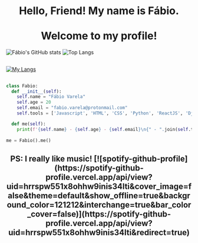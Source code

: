 <div style='text-align:center;'>
  <h1>Hello, Friend! My name is Fábio. <br><br> Welcome to my profile!</h1>
</div>

![Fábio's GitHub stats](https://github-readme-stats.vercel.app/api?username=FabioVV&show_icons=true&theme=synthwave)
![Top Langs](https://github-readme-stats.vercel.app/api/top-langs/?username=FabioVV&layout=donut&theme=synthwave)

##
[![My Langs](https://skillicons.dev/icons?i=js,html,css,react,php,python,django,flask,mysql)](https://skillicons.dev)


##
```python
class Fabio:
  def __init__(self):
    self.name = "Fábio Varela"
    self.age = 20
    self.email = "fabio.varela@protonmail.com"
    self.tools = ['Javascript', 'HTML', 'CSS', 'Python', 'ReactJS', 'Django', 'Flask', 'MySQL', 'SQL Server']

  def me(self):
    print(f'{self.name} - {self.age} - {self.email}\n{" - ".join(self.tools)}')
    
me = Fabio().me()
```

<div style='text-align:center;'>
<h2>
	PS: I really like music!
	[![spotify-github-profile](https://spotify-github-profile.vercel.app/api/view?uid=hrrspw551x8ohhw9inis34lti&cover_image=false&theme=default&show_offline=true&background_color=121212&interchange=true&bar_color_cover=false)](https://spotify-github-profile.vercel.app/api/view?uid=hrrspw551x8ohhw9inis34lti&redirect=true)
</h2>
</div>
